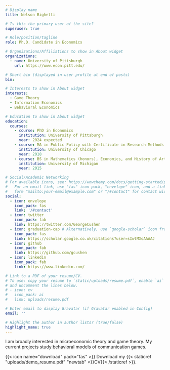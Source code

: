 ```yaml
---
# Display name
title: Nelson Bighetti

# Is this the primary user of the site?
superuser: true

# Role/position/tagline
role: Ph.D. Candidate in Economics

# Organizations/Affiliations to show in About widget
organizations:
  - name: University of Pittsburgh
    url: https://www.econ.pitt.edu/

# Short bio (displayed in user profile at end of posts)
bio: 

# Interests to show in About widget
interests:
  - Game Theory
  - Information Economics
  - Behavioral Economics

# Education to show in About widget
education:
  courses:
    - course: PhD in Economics
      institution: University of Pittsburgh 
      year: 2024 expected
    - course: MA in Public Policy with Certificate in Research Methods
      institution: University of Chicago
      year: 2018
    - course: BS in Mathematics (honors), Economics, and History of Art
      institution: University of Michigan
      year: 2015

# Social/Academic Networking
# For available icons, see: https://wowchemy.com/docs/getting-started/page-builder/#icons
#   For an email link, use "fas" icon pack, "envelope" icon, and a link in the
#   form "mailto:your-email@example.com" or "/#contact" for contact widget.
social:
  - icon: envelope
    icon_pack: fas
    link: '/#contact'
  - icon: twitter
    icon_pack: fab
    link: https://twitter.com/GeorgeCushen
  - icon: graduation-cap # Alternatively, use `google-scholar` icon from `ai` icon pack
    icon_pack: fas
    link: https://scholar.google.co.uk/citations?user=sIwtMXoAAAAJ
  - icon: github
    icon_pack: fab
    link: https://github.com/gcushen
  - icon: linkedin
    icon_pack: fab
    link: https://www.linkedin.com/

# Link to a PDF of your resume/CV.
# To use: copy your resume to `static/uploads/resume.pdf`, enable `ai` icons in `params.toml`,
# and uncomment the lines below.
# - icon: cv
#   icon_pack: ai
#   link: uploads/resume.pdf

# Enter email to display Gravatar (if Gravatar enabled in Config)
email: ''

# Highlight the author in author lists? (true/false)
highlight_name: true
---
```


I am broadly interested in microeconomic theory and game theory. My current projects study behavioral models of communication games.


{{< icon name="download" pack="fas" >}} Download my {{< staticref "uploads/demo_resume.pdf" "newtab" >}}CV{{< /staticref >}}.
